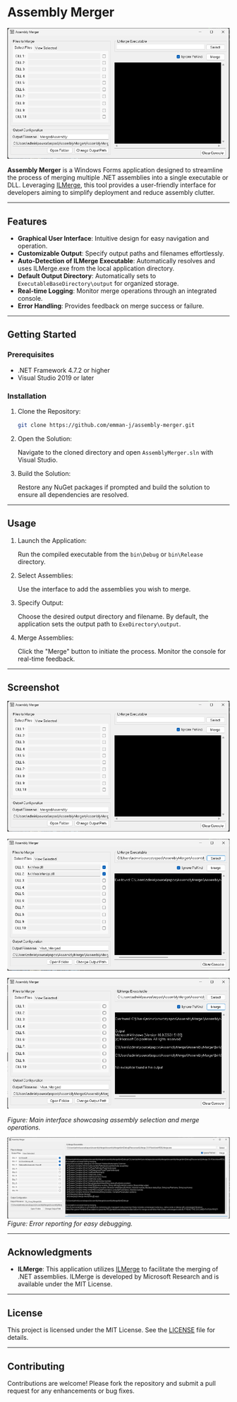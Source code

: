 # Assembly Merger

![Assembly Merger Screenshot](Images/MainUI.png)

**Assembly Merger** is a Windows Forms application designed to streamline the process of merging multiple .NET assemblies into a single executable or DLL. 
Leveraging [ILMerge](https://github.com/dotnet/ILMerge), this tool provides a user-friendly interface for developers aiming to simplify deployment and reduce assembly clutter.

---

## Features

- **Graphical User Interface**: Intuitive design for easy navigation and operation.
- **Customizable Output**: Specify output paths and filenames effortlessly.
- **Auto-Detection of ILMerge Executable**: Automatically resolves and uses ILMerge.exe from the local application directory.
- **Default Output Directory**: Automatically sets to `ExecutableBaseDirectory\output` for organized storage.
- **Real-time Logging**: Monitor merge operations through an integrated console.
- **Error Handling**: Provides feedback on merge success or failure.

---

## Getting Started

### Prerequisites

- .NET Framework 4.7.2 or higher
- Visual Studio 2019 or later

### Installation

1. Clone the Repository:

   ```bash
   git clone https://github.com/emman-j/assembly-merger.git
   ```

3. Open the Solution:

   Navigate to the cloned directory and open `AssemblyMerger.sln` with Visual Studio.

4. Build the Solution:

   Restore any NuGet packages if prompted and build the solution to ensure all dependencies are resolved.

---

## Usage

1. Launch the Application:

   Run the compiled executable from the `bin\Debug` or `bin\Release` directory.

2. Select Assemblies:

   Use the interface to add the assemblies you wish to merge.

3. Specify Output:

   Choose the desired output directory and filename. By default, the application sets the output path to `ExeDirectory\output`.

4. Merge Assemblies:

   Click the "Merge" button to initiate the process. Monitor the console for real-time feedback.

---

## Screenshot

![Assembly Merger Interface1](Images/MainUI.png)

![Assembly Merger Interface2](Images/MainUI2.png)

![Assembly Merger Interface3](Images/MainUI3.png)

*Figure: Main interface showcasing assembly selection and merge operations.*

![Assembly Merger Interface](Images/error.png)
*Figure: Error reporting for easy debugging.*


---

## Acknowledgments

- **ILMerge**: This application utilizes [ILMerge](https://github.com/dotnet/ILMerge) to facilitate the merging of .NET assemblies. ILMerge is developed by Microsoft Research and is available under the MIT License.

---

## License

This project is licensed under the MIT License. See the [LICENSE](LICENSE) file for details.

---

## Contributing

Contributions are welcome! Please fork the repository and submit a pull request for any enhancements or bug fixes.
